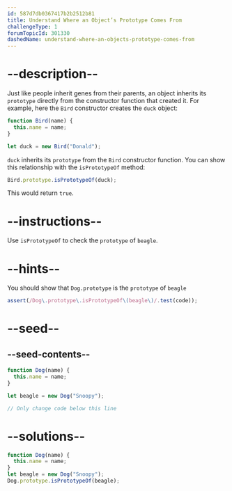 ```yaml
---
id: 587d7db0367417b2b2512b81
title: Understand Where an Object’s Prototype Comes From
challengeType: 1
forumTopicId: 301330
dashedName: understand-where-an-objects-prototype-comes-from
---
```


# --description--

Just like people inherit genes from their parents, an object inherits its `prototype` directly from the constructor function that created it. For example, here the `Bird` constructor creates the `duck` object:

```js
function Bird(name) {
  this.name = name;
}

let duck = new Bird("Donald");
```

`duck` inherits its `prototype` from the `Bird` constructor function. You can show this relationship with the `isPrototypeOf` method:

```js
Bird.prototype.isPrototypeOf(duck);
```

This would return `true`.

# --instructions--

Use `isPrototypeOf` to check the `prototype` of `beagle`.

# --hints--

You should show that `Dog.prototype` is the `prototype` of `beagle`

```js
assert(/Dog\.prototype\.isPrototypeOf\(beagle\)/.test(code));
```

# --seed--

## --seed-contents--

```js
function Dog(name) {
  this.name = name;
}

let beagle = new Dog("Snoopy");

// Only change code below this line
```

# --solutions--

```js
function Dog(name) {
  this.name = name;
}
let beagle = new Dog("Snoopy");
Dog.prototype.isPrototypeOf(beagle);
```
